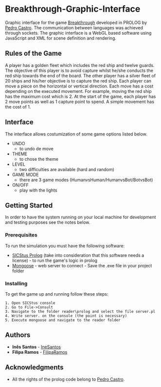 # Breakthrough-Graphic-Interface

Graphic interface for the game [Breakthrough](https://en.wikipedia.org/wiki/Breakthrough_(board_game)) developed in PROLOG by [Pedro Castro](https://github.com/F0lha). The communication between languages was achieved through sockets. The graphic interface is a WebGL based software using JavaScript and XML for scene definition and rendering. 

## Rules of the Game

A player has a golden fleet which includes the red ship and twelve guards. The objective of this player is to avoid capture whilst he/she conducts the red ship towards the end of the board. The other player has a silver fleet of 20 ships and his/her objective is to capture the red ship.
Each player can move a piece on the horizontal or vertical direction. Each move has a cost depending on the executed movement. For example, moving the red ship has the maximum cost which is 2. At the start of the game, each player has 2 move points as well as 1 capture point to spend. A simple movement has the cost of 1.

## Interface

The interface allows costumization of some game options listed below.

+ UNDO
  - to undo de move
+ THEME
  - to chose the theme
+ LEVEL
  - two difficulties are available (hard and random)
+ GAME MODE
  - there are 3 game modes (HumanvsHuman/HumanvsBot/BotvsBot)
+ ON/OFF
  - play with the lights

## Getting Started

In order to have the system running on your local machine for development and testing purposes see the notes below.

### Prerequisites

To run the simulation you must have the following software:

+ [SICStus Prolog](https://sicstus.sics.se/) (take into consideration that this software needs a license) - to run the game's logic in prolog
+ [Mongoose](https://www.cesanta.com/) - web server to connect - Save the .exe file in your project folder

### Installing

To get the game up and running follow these steps:

```
1. Open SICStus console
2. Go to File->Consult
3. Navigate to the folder reader\prolog and select the file server.pl
4. Write server. on the console (the point is necessary)
5. Execute mongoose and navigate to the reader folder
```

## Authors

* **Inês Santos** - [IneSantos](https://github.com/IneSantos)
* **Filipa Ramos** - [FilipaRamos](https://github.com/FilipaRamos)

## Acknowledgments

* All the rights of the prolog code belong to [Pedro Castro](https://github.com/F0lha).
